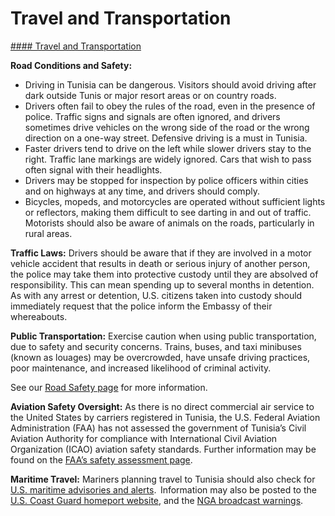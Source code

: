 # Travel and Transportation

[#### Travel and Transportation](javascript:void(0); "Travel and Transportation")

**Road Conditions and Safety:**

* Driving in Tunisia can be dangerous. Visitors should avoid driving after dark outside Tunis or major resort areas or on country roads.
* Drivers often fail to obey the rules of the road, even in the presence of police. Traffic signs and signals are often ignored, and drivers sometimes drive vehicles on the wrong side of the road or the wrong direction on a one-way street. Defensive driving is a must in Tunisia.
* Faster drivers tend to drive on the left while slower drivers stay to the right. Traffic lane markings are widely ignored. Cars that wish to pass often signal with their headlights.
* Drivers may be stopped for inspection by police officers within cities and on highways at any time, and drivers should comply.
* Bicycles, mopeds, and motorcycles are operated without sufficient lights or reflectors, making them difficult to see darting in and out of traffic. Motorists should also be aware of animals on the roads, particularly in rural areas.

**Traffic Laws:** Drivers should be aware that if they are involved in a motor vehicle accident that results in death or serious injury of another person, the police may take them into protective custody until they are absolved of responsibility. This can mean spending up to several months in detention. As with any arrest or detention, U.S. citizens taken into custody should immediately request that the police inform the Embassy of their whereabouts.

**Public Transportation:** Exercise caution when using public transportation, due to safety and security concerns. Trains, buses, and taxi minibuses (known as louages) may be overcrowded, have unsafe driving practices, poor maintenance, and increased likelihood of criminal activity.

See our [Road Safety page](http://travel.state.gov/content/passports/english/go/safety/road.html) for more information.

**Aviation Safety Oversight:** As there is no direct commercial air service to the United States by carriers registered in Tunisia, the U.S. Federal Aviation Administration (FAA) has not assessed the government of Tunisia’s Civil Aviation Authority for compliance with International Civil Aviation Organization (ICAO) aviation safety standards. Further information may be found on the [FAA’s safety assessment page](http://www.faa.gov/about/initiatives/iasa/).

**Maritime Travel:** Mariners planning travel to Tunisia should also check for [U.S. maritime advisories and alerts](https://www.maritime.dot.gov/msci-alerts).  Information may also be posted to the  [U.S. Coast Guard homeport website](https://homeport.uscg.mil/), and the [NGA broadcast warnings](https://msi.nga.mil/NavWarnings).